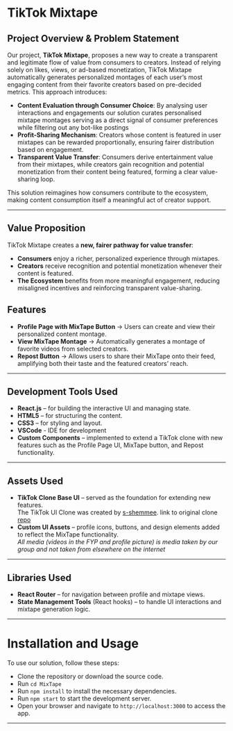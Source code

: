 # TikTok Mixtape

## Project Overview & Problem Statement

Our project, **TikTok Mixtape**, proposes a new way to create a transparent and legitimate flow of value from consumers to creators. Instead of relying solely on likes, views, or ad-based monetization, TikTok Mixtape automatically generates personalized montages of each user’s most engaging content from their favorite creators based on pre-decided metrics. This approach introduces:

- **Content Evaluation through Consumer Choice**: By analysing user interactions and engagements our solution curates personalised mixtape montages serving as a direct signal of consumer preferences while filtering out any bot-like postings
- **Profit-Sharing Mechanism**: Creators whose content is featured in user mixtapes can be rewarded proportionally, ensuring fairer distribution based on engagement.  
- **Transparent Value Transfer**: Consumers derive entertainment value from their mixtapes, while creators gain recognition and potential monetization from their content being featured, forming a clear value-sharing loop.  

This solution reimagines how consumers contribute to the ecosystem, making content consumption itself a meaningful act of creator support.

---
## Value Proposition

TikTok Mixtape creates a **new, fairer pathway for value transfer**:  
- **Consumers** enjoy a richer, personalized experience through mixtapes.  
- **Creators** receive recognition and potential monetization whenever their content is featured.  
- **The Ecosystem** benefits from more meaningful engagement, reducing misaligned incentives and reinforcing transparent value-sharing.

## Features

- **Profile Page with MixTape Button** → Users can create and view their personalized content montage.  
- **View MixTape Montage** → Automatically generates a montage of favorite videos from selected creators.  
- **Repost Button** → Allows users to share their MixTape onto their feed, amplifying both their taste and the featured creators’ reach.  

---

## Development Tools Used

- **React.js** – for building the interactive UI and managing state.  
- **HTML5** – for structuring the content.  
- **CSS3** – for styling and layout.  
- **VSCode** - IDE for development
- **Custom Components** – implemented to extend a TikTok clone with new features such as the Profile Page UI, MixTape button, and Repost functionality.  

---
## Assets Used

- **TikTok Clone Base UI** – served as the foundation for extending new features.  
    The TikTok UI Clone was created by [s-shemmee](https://github.com/s-shemmee).
    link to original clone [repo](https://github.com/s-shemmee/TikTok-UI-Clone)
- **Custom UI Assets** – profile icons, buttons, and design elements added to reflect the MixTape functionality.  
*All media (videos in the FYP and profile picture) is media taken by our  group and not taken from elsewhere on the internet*

---

## Libraries Used

- **React Router** – for navigation between profile and mixtape views.  
- **State Management Tools** (React hooks) – to handle UI interactions and mixtape generation logic.   

---

# Installation and Usage
To use our solution, follow these steps:

- Clone the repository or download the source code.
- Run `cd MixTape`
- Run `npm install` to install the necessary dependencies.
- Run `npm start` to start the development server.
- Open your browser and navigate to `http://localhost:3000` to access the app.


---
